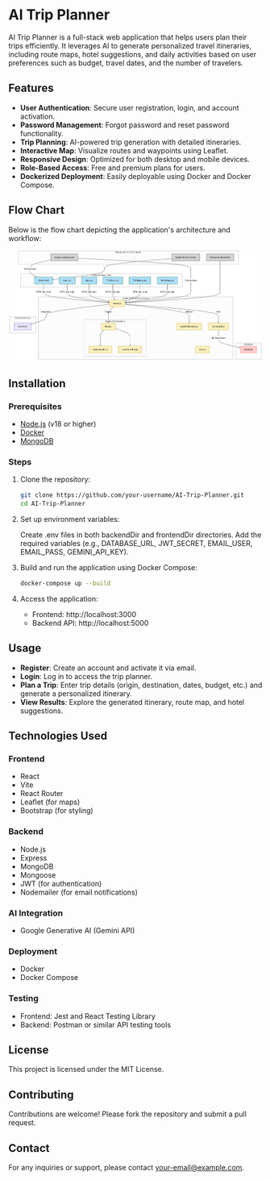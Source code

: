 # AI Trip Planner

AI Trip Planner is a full-stack web application that helps users plan their trips efficiently. It leverages AI to generate personalized travel itineraries, including route maps, hotel suggestions, and daily activities based on user preferences such as budget, travel dates, and the number of travelers.

## Features

- **User Authentication**: Secure user registration, login, and account activation.
- **Password Management**: Forgot password and reset password functionality.
- **Trip Planning**: AI-powered trip generation with detailed itineraries.
- **Interactive Map**: Visualize routes and waypoints using Leaflet.
- **Responsive Design**: Optimized for both desktop and mobile devices.
- **Role-Based Access**: Free and premium plans for users.
- **Dockerized Deployment**: Easily deployable using Docker and Docker Compose.

## Flow Chart

Below is the flow chart depicting the application's architecture and workflow:

![AI Trip Planner Flow](AI%20Trip%20Planner%20-%20Flow%20v1.3.png)

## Installation

### Prerequisites

- [Node.js](https://nodejs.org/) (v18 or higher)
- [Docker](https://www.docker.com/)
- [MongoDB](https://www.mongodb.com/)

### Steps

1. Clone the repository:

   ```bash
   git clone https://github.com/your-username/AI-Trip-Planner.git
   cd AI-Trip-Planner
   ```

2. Set up environment variables:

   Create .env files in both backendDir and frontendDir directories.
   Add the required variables (e.g., DATABASE_URL, JWT_SECRET, EMAIL_USER, EMAIL_PASS, GEMINI_API_KEY).

3. Build and run the application using Docker Compose:

   ```bash
   docker-compose up --build
   ```

4. Access the application:

   - Frontend: http://localhost:3000
   - Backend API: http://localhost:5000

## Usage

- **Register**: Create an account and activate it via email.
- **Login**: Log in to access the trip planner.
- **Plan a Trip**: Enter trip details (origin, destination, dates, budget, etc.) and generate a personalized itinerary.
- **View Results**: Explore the generated itinerary, route map, and hotel suggestions.

## Technologies Used

### Frontend

- React
- Vite
- React Router
- Leaflet (for maps)
- Bootstrap (for styling)

### Backend

- Node.js
- Express
- MongoDB
- Mongoose
- JWT (for authentication)
- Nodemailer (for email notifications)

### AI Integration

- Google Generative AI (Gemini API)

### Deployment

- Docker
- Docker Compose

### Testing

- Frontend: Jest and React Testing Library
- Backend: Postman or similar API testing tools

## License

This project is licensed under the MIT License.

## Contributing

Contributions are welcome! Please fork the repository and submit a pull request.

## Contact

For any inquiries or support, please contact your-email@example.com.
